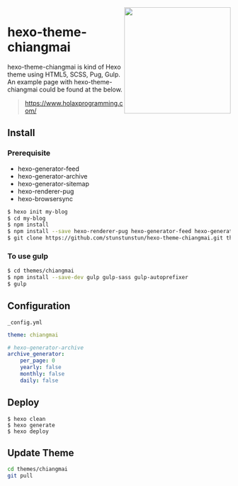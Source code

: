 
<img src='http://www.chiangmaijointour.com/upload/logo.JPG' height='240' align='right' />

# hexo-theme-chiangmai

hexo-theme-chiangmai is kind of Hexo theme using HTML5, SCSS, Pug, Gulp. An example page with hexo-theme-chiangmai could be found at the below.

> https://www.holaxprogramming.com/

## Install

### Prerequisite

- hexo-generator-feed 
- hexo-generator-archive
- hexo-generator-sitemap 
- hexo-renderer-pug
- hexo-browsersync 

``` bash
$ hexo init my-blog
$ cd my-blog
$ npm install
$ npm install --save hexo-renderer-pug hexo-generator-feed hexo-generator-sitemap hexo-browsersync hexo-generator-archive
$ git clone https://github.com/stunstunstun/hexo-theme-chiangmai.git themes/chiangmai
```

### To use gulp

``` bash
$ cd themes/chiangmai
$ npm install --save-dev gulp gulp-sass gulp-autoprefixer
$ gulp
```

## Configuration

`_config.yml`

```yaml
theme: chiangmai

# hexo-generator-archive
archive_generator:
    per_page: 0
    yearly: false
    monthly: false
    daily: false
```

## Deploy

```shell
$ hexo clean
$ hexo generate
$ hexo deploy
```

## Update Theme

``` bash
cd themes/chiangmai
git pull
```
